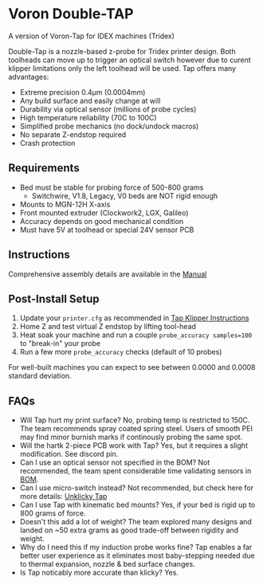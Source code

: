 # Voron Double-TAP
 A version of Voron-Tap for IDEX machines (Tridex)

Double-Tap is a nozzle-based z-probe for Tridex printer design. Both toolheads can move up to trigger an optical switch however due to curent klipper limitations only the left toolhead will be used. Tap offers many advantages:

* Extreme precision 0.4μm (0.0004mm)
* Any build surface and easily change at will
* Durability via optical sensor (millions of probe cycles)
* High temperature reliability (70C to 100C)
* Simplified probe mechanics (no dock/undock macros)
* No separate Z-endstop required
* Crash protection

## Requirements

* Bed must be stable for probing force of 500-800 grams
  * Switchwire, V1.8, Legacy, V0 beds are NOT rigid enough
* Mounts to MGN-12H X-axis
* Front mounted extruder (Clockwork2, LGX, Galileo)
* Accuracy depends on good mechanical condition
* Must have 5V at toolhead or special 24V sensor PCB

## Instructions

Comprehensive assembly details are available in the [Manual](Manual/Assembly_Manual_Tap.pdf)

## Post-Install Setup

1. Update your `printer.cfg` as recommended in [Tap Klipper Instructions](config/tap_klipper_instructions.md)
2. Home Z and test virtual Z endstop by lifting tool-head
3. Heat soak your machine and run a couple `probe_accuracy samples=100` to "break-in" your probe
4. Run a few more `probe_accuracy` checks (default of 10 probes)

For well-built machines you can expect to see between 0.0000 and 0.0008 standard deviation.

## FAQs

* Will Tap hurt my print surface? No, probing temp is restricted to 150C. The team recommends spray coated spring steel. Users of smooth PEI may find minor burnish marks if continously probing the same spot.
* Will the hartk 2-piece PCB work with Tap? Yes, but it requires a slight modification. See discord pin.
* Can I use an optical sensor not specified in the BOM? Not recommended, the team spent considerable time validating sensors in [BOM](BOM.md).
* Can I use micro-switch instead? Not recommended, but check here for more details: [Unklicky Tap](https://github.com/majarspeed/Unklicky/tree/main/Unklicky_TAP)
* Can I use Tap with kinematic bed mounts? Yes, if your bed is rigid up to 800 grams of force.
* Doesn't this add a lot of weight? The team explored many designs and landed on ~50 extra grams as good trade-off between rigidity and weight.
* Why do I need this if my induction probe works fine? Tap enables a far better user experience as it eliminates most baby-stepping needed due to thermal expansion, nozzle & bed surface changes.
* Is Tap noticably more accurate than klicky? Yes.

